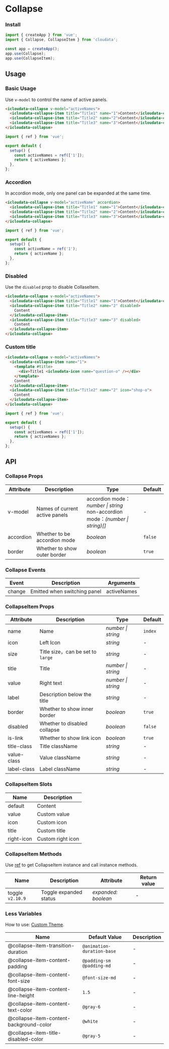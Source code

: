 # Collapse

### Install

```js
import { createApp } from 'vue';
import { Collapse, CollapseItem } from 'cloudata';

const app = createApp();
app.use(Collapse);
app.use(CollapseItem);
```

## Usage

### Basic Usage

Use `v-model` to control the name of active panels.

```html
<icloudata-collapse v-model="activeNames">
  <icloudata-collapse-item title="Title1" name="1">Content</icloudata-collapse-item>
  <icloudata-collapse-item title="Title2" name="2">Content</icloudata-collapse-item>
  <icloudata-collapse-item title="Title3" name="3">Content</icloudata-collapse-item>
</icloudata-collapse>
```

```js
import { ref } from 'vue';

export default {
  setup() {
    const activeNames = ref(['1']);
    return { activeNames };
  },
};
```

### Accordion

In accordion mode, only one panel can be expanded at the same time.

```html
<icloudata-collapse v-model="activeName" accordion>
  <icloudata-collapse-item title="Title1" name="1">Content</icloudata-collapse-item>
  <icloudata-collapse-item title="Title2" name="2">Content</icloudata-collapse-item>
  <icloudata-collapse-item title="Title3" name="3">Content</icloudata-collapse-item>
</icloudata-collapse>
```

```js
import { ref } from 'vue';

export default {
  setup() {
    const activeName = ref('1');
    return { activeName };
  },
};
```

### Disabled

Use the `disabled` prop to disable CollaseItem.

```html
<icloudata-collapse v-model="activeNames">
  <icloudata-collapse-item title="Title1" name="1">Content</icloudata-collapse-item>
  <icloudata-collapse-item title="Title2" name="2" disabled>
    Content
  </icloudata-collapse-item>
  <icloudata-collapse-item title="Title3" name="3" disabled>
    Content
  </icloudata-collapse-item>
</icloudata-collapse>
```

### Custom title

```html
<icloudata-collapse v-model="activeNames">
  <icloudata-collapse-item name="1">
    <template #title>
      <div>Title1 <icloudata-icon name="question-o" /></div>
    </template>
    Content
  </icloudata-collapse-item>
  <icloudata-collapse-item title="Title2" name="2" icon="shop-o">
    Content
  </icloudata-collapse-item>
</icloudata-collapse>
```

```js
import { ref } from 'vue';

export default {
  setup() {
    const activeNames = ref(['1']);
    return { activeNames };
  },
};
```

## API

### Collapse Props

| Attribute | Description | Type | Default |
| --- | --- | --- | --- |
| v-model | Names of current active panels | accordion mode： _number \| string_<br>non-accordion mode：_(number \| string)[]_ | - |
| accordion | Whether to be accordion mode | _boolean_ | `false` |
| border | Whether to show outer border | _boolean_ | `true` |

### Collapse Events

| Event  | Description                  | Arguments   |
| ------ | ---------------------------- | ----------- |
| change | Emitted when switching panel | activeNames |

### CollapseItem Props

| Attribute | Description | Type | Default |
| --- | --- | --- | --- |
| name | Name | _number \| string_ | `index` |
| icon | Left Icon | _string_ | - |
| size | Title size，can be set to `large` | _string_ | - |
| title | Title | _number \| string_ | - |
| value | Right text | _number \| string_ | - |
| label | Description below the title | _string_ | - |
| border | Whether to show inner border | _boolean_ | `true` |
| disabled | Whether to disabled collapse | _boolean_ | `false` |
| is-link | Whether to show link icon | _boolean_ | `true` |
| title-class | Title className | _string_ | - |
| value-class | Value className | _string_ | - |
| label-class | Label className | _string_ | - |

### CollapseItem Slots

| Name       | Description       |
| ---------- | ----------------- |
| default    | Content           |
| value      | Custom value      |
| icon       | Custom icon       |
| title      | Custom title      |
| right-icon | Custom right icon |

### CollapseItem Methods

Use [ref](https://v3.vuejs.org/guide/component-template-refs.html) to get CollapseItem instance and call instance methods.

| Name | Description | Attribute | Return value |
| --- | --- | --- | --- |
| toggle `v2.10.9` | Toggle expanded status | _expanded: boolean_ | - |

### Less Variables

How to use: [Custom Theme](#/en-US/theme).

| Name | Default Value | Description |
| --- | --- | --- |
| @collapse-item-transition-duration | `@animation-duration-base` | - |
| @collapse-item-content-padding | `@padding-sm @padding-md` | - |
| @collapse-item-content-font-size | `@font-size-md` | - |
| @collapse-item-content-line-height | `1.5` | - |
| @collapse-item-content-text-color | `@gray-6` | - |
| @collapse-item-content-background-color | `@white` | - |
| @collapse-item-title-disabled-color | `@gray-5` | - |
